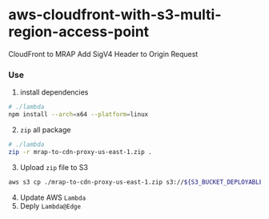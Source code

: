 # aws-cloudfront-with-s3-multi-region-access-point

CloudFront to MRAP Add SigV4 Header to Origin Request

### Use

1. install dependencies

```bash
# ./lambda
npm install --arch=x64 --platform=linux
```

2. `zip` all package

```bash
# ./lambda
zip -r mrap-to-cdn-proxy-us-east-1.zip .
```

3. Upload `zip` file to S3

```bash
aws s3 cp ./mrap-to-cdn-proxy-us-east-1.zip s3://${S3_BUCKET_DEPLOYABLES}/lambdapackage/mrap-to-cdn-proxy-us-ease-1.zip
```

4. Update AWS `Lambda`
5. Deply `Lambda@Edge`
